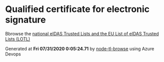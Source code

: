 # Qualified certificate for electronic signature 
 Bbrowse the [national eIDAS Trusted Lists and the EU List of eIDAS Trusted Lists (LOTL)](https://webgate.ec.europa.eu/tl-browser/#/) 
 
 
Generated at **Fri 07/31/2020  0:05:24.71** by [node-tl-browse](https://github.com/ymedlop/node-tl-browser) using Azure Devops 
